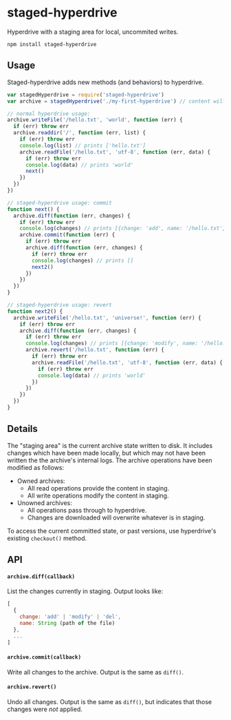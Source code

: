 # staged-hyperdrive

Hyperdrive with a staging area for local, uncommited writes.

```
npm install staged-hyperdrive
```

## Usage

Staged-hyperdrive adds new methods (and behaviors) to hyperdrive.

```js
var stagedHyperdrive = require('staged-hyperdrive')
var archive = stagedHyperdrive('./my-first-hyperdrive') // content will be stored in this folder

// normal hyperdrive usage:
archive.writeFile('/hello.txt', 'world', function (err) {
  if (err) throw err
  archive.readdir('/', function (err, list) {
    if (err) throw err
    console.log(list) // prints ['hello.txt']
    archive.readFile('/hello.txt', 'utf-8', function (err, data) {
      if (err) throw err
      console.log(data) // prints 'world'
      next()
    })
  })
})

// staged-hyperdrive usage: commit
function next() {
  archive.diff(function (err, changes) {
    if (err) throw err
    console.log(changes) // prints [{change: 'add', name: '/hello.txt'}]
    archive.commit(function (err) {
      if (err) throw err
      archive.diff(function (err, changes) {
        if (err) throw err
        console.log(changes) // prints []
        next2()
      })
    })
  })
}

// staged-hyperdrive usage: revert
function next2() {
  archive.writeFile('/hello.txt', 'universe!', function (err) {
    if (err) throw err
    archive.diff(function (err, changes) {
      if (err) throw err
      console.log(changes) // prints [{change: 'modify', name: '/hello.txt'}]
      archive.revert('/hello.txt', function (err) {
        if (err) throw err
        archive.readFile('/hello.txt', 'utf-8', function (err, data) {
          if (err) throw err
          console.log(data) // prints 'world'
        })
      })
    })
  })
}
```

## Details

The "staging area" is the current archive state written to disk. It includes changes which have been made locally, but which may not have been written the the archive's internal logs. The archive operations have been modified as follows:

 - Owned archives:
   - All read operations provide the content in staging.
   - All write operations modify the content in staging.
 - Unowned archives:
   - All operations pass through to hyperdrive.
   - Changes are downloaded will overwrite whatever is in staging.

To access the current committed state, or past versions, use hyperdrive's existing `checkout()` method.

## API

#### `archive.diff(callback)`

List the changes currently in staging. Output looks like:

```js
[
  {
    change: 'add' | 'modify' | 'del',
    name: String (path of the file)
  },
  ...
]
```

#### `archive.commit(callback)`

Write all changes to the archive. Output is the same as `diff()`.

#### `archive.revert()`

Undo all changes.  Output is the same as `diff()`, but indicates that those changes were *not* applied.